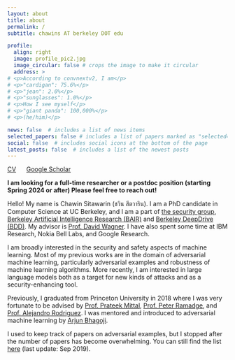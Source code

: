```yaml
---
layout: about
title: about
permalink: /
subtitle: chawins AT berkeley DOT edu

profile:
  align: right
  image: profile_pic2.jpg
  image_circular: false # crops the image to make it circular
  address: >
# <p>According to convnextv2, I am</p>
# <p>"cardigan": 75.6%</p>
# <p>"jean": 2.0%</p>
# <p>"sunglasses": 1.0%</p>
# <p>How I see myself</p>
# <p>"giant panda": 100,000%</p>
# <p>(he/him)</p>

news: false  # includes a list of news items
selected_papers: false # includes a list of papers marked as "selected={true}"
social: false  # includes social icons at the bottom of the page
latest_posts: false  # includes a list of the newest posts
---
```


[CV](/assets/pdf/Chawin_Sitawarin_CV.pdf) &nbsp;&nbsp;&nbsp;&nbsp; [Google Scholar](https://scholar.google.com/citations?hl=en&authuser=1&user=AxUAEQ4AAAAJ)

**I am looking for a full-time researcher or a postdoc position (starting Spring 2024 or after) Please feel free to reach out!**

Hello! My name is Chawin Sitawarin (ชวิน สีตวาริน).
I am a PhD candidate in Computer Science at UC Berkeley, and I am a part of [the security group](https://security.cs.berkeley.edu/), [Berkeley Artificial Intelligence Research (BAIR)](https://bair.berkeley.edu/) and [Berkeley DeepDrive (BDD)](https://bdd-data.berkeley.edu/).
My advisor is [Prof. David Wagner](https://people.eecs.berkeley.edu/~daw/).
I have also spent some time at IBM Research, Nokia Bell Labs, and Google Research.

I am broadly interested in the security and safety aspects of machine learning. Most of my previous works are in the domain of adversarial machine learning, particularly adversarial examples and robustness of machine learning algorithms.
More recently, I am interested in large language models both as a target for new kinds of attacks and as a security-enhancing tool.
<!-- If you are wondering why I appear as a panda, give this [paper](https://arxiv.org/pdf/1412.6572.pdf) a read. -->

Previously, I graduated from Princeton University in 2018 where I was very fortunate to be advised by [Prof. Prateek Mittal](https://www.princeton.edu/~pmittal/), [Prof. Peter Ramadge](http://faculty.ee.princeton.edu/ramadge/doku.html), and [Prof. Alejandro Rodriguez](http://faculty.ee.princeton.edu/arodriguez/). I was mentored and introduced to adversarial machine learning by [Arjun Bhagoji](https://arjunbhagoji.github.io/).

I used to keep track of papers on adversarial examples, but I stopped after the number of papers has become overwhelming. You can still find the list [here](https://github.com/chawins/Adversarial-Examples-Reading-List) (last update: Sep 2019).
